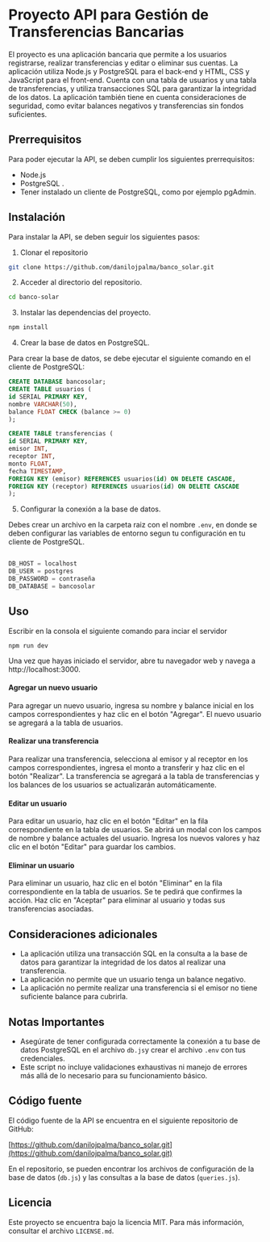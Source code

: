 # Proyecto API para Gestión de Transferencias Bancarias

El proyecto es una aplicación bancaria que permite a los usuarios registrarse, realizar transferencias y editar o eliminar sus cuentas. La aplicación utiliza Node.js y PostgreSQL para el back-end y HTML, CSS y JavaScript para el front-end. Cuenta con una tabla de usuarios y una tabla de transferencias, y utiliza transacciones SQL para garantizar la integridad de los datos. La aplicación también tiene en cuenta consideraciones de seguridad, como evitar balances negativos y transferencias sin fondos suficientes.


## Prerrequisitos

Para poder ejecutar la API, se deben cumplir los siguientes prerrequisitos:

- Node.js 
- PostgreSQL .
- Tener instalado un cliente de PostgreSQL, como por ejemplo pgAdmin.


## Instalación

Para instalar la API, se deben seguir los siguientes pasos:

1. Clonar el repositorio
```bash
git clone https://github.com/danilojpalma/banco_solar.git
```
2. Acceder al directorio del repositorio.
```bash
cd banco-solar
```
3. Instalar las dependencias del proyecto.
```bash
npm install
```
4. Crear la base de datos en PostgreSQL.

Para crear la base de datos, se debe ejecutar el siguiente comando en el cliente de PostgreSQL:
```sql
CREATE DATABASE bancosolar;
CREATE TABLE usuarios (
id SERIAL PRIMARY KEY,
nombre VARCHAR(50),
balance FLOAT CHECK (balance >= 0)
);

CREATE TABLE transferencias (
id SERIAL PRIMARY KEY,
emisor INT,
receptor INT,
monto FLOAT,
fecha TIMESTAMP,
FOREIGN KEY (emisor) REFERENCES usuarios(id) ON DELETE CASCADE,
FOREIGN KEY (receptor) REFERENCES usuarios(id) ON DELETE CASCADE
);
```
5. Configurar la conexión a la base de datos.

Debes crear un archivo en la carpeta raiz con el nombre `.env`, en donde se deben configurar las variables de entorno segun tu configuración en tu cliente de PostgreSQL.
```javascript

DB_HOST = localhost
DB_USER = postgres
DB_PASSWORD = contraseña
DB_DATABASE = bancosolar

```
## Uso

Escribir en la consola el siguiente comando para inciar el servidor

```shell
npm run dev
```
Una vez que hayas iniciado el servidor, abre tu navegador web y navega a http://localhost:3000.

#### Agregar un nuevo usuario
Para agregar un nuevo usuario, ingresa su nombre y balance inicial en los campos correspondientes y haz clic en el botón "Agregar". El nuevo usuario se agregará a la tabla de usuarios.

#### Realizar una transferencia
Para realizar una transferencia, selecciona al emisor y al receptor en los campos correspondientes, ingresa el monto a transferir y haz clic en el botón "Realizar". La transferencia se agregará a la tabla de transferencias y los balances de los usuarios se actualizarán automáticamente.

#### Editar un usuario
Para editar un usuario, haz clic en el botón "Editar" en la fila correspondiente en la tabla de usuarios. Se abrirá un modal con los campos de nombre y balance actuales del usuario. Ingresa los nuevos valores y haz clic en el botón "Editar" para guardar los cambios.

#### Eliminar un usuario
Para eliminar un usuario, haz clic en el botón "Eliminar" en la fila correspondiente en la tabla de usuarios. Se te pedirá que confirmes la acción. Haz clic en "Aceptar" para eliminar al usuario y todas sus transferencias asociadas.

## Consideraciones adicionales
- La aplicación utiliza una transacción SQL en la consulta a la base de datos para garantizar la integridad de los datos al realizar una transferencia.
- La aplicación no permite que un usuario tenga un balance negativo.
- La aplicación no permite realizar una transferencia si el emisor no tiene suficiente balance para cubrirla.


## Notas Importantes

- Asegúrate de tener configurada correctamente la conexión a tu base de datos PostgreSQL en el archivo `db.js`y crear el archivo `.env` con tus credenciales.
- Este script no incluye validaciones exhaustivas ni manejo de errores más allá de lo necesario para su funcionamiento básico.

## Código fuente

El código fuente de la API se encuentra en el siguiente repositorio de GitHub:

[https://github.com/danilojpalma/banco_solar.git](https://github.com/danilojpalma/banco_solar.git)

En el repositorio, se pueden encontrar los archivos de configuración de la base de datos (`db.js`) y las consultas a la base de datos (`queries.js`).

## Licencia

Este proyecto se encuentra bajo la licencia MIT. Para más información, consultar el archivo `LICENSE.md`.